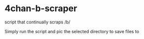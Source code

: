 # 4chan-b-scraper
script that continually scraps /b/

Simply run the script and pic the selected directory to save files to
